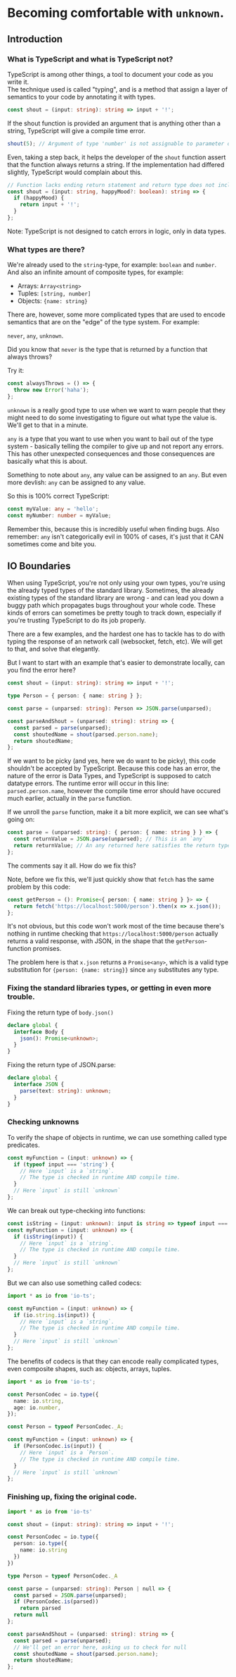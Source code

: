 # Becoming comfortable with `unknown`.

## Introduction

### What is TypeScript and what is TypeScript not?

TypeScript is among other things, a tool to document your code as you write it.  
The technique used is called "typing", and is a method that assign a layer of
semantics to your code by annotating it with types.

```typescript
const shout = (input: string): string => input + '!';
```

If the shout function is provided an argument that is anything other than a string,
TypeScript will give a compile time error.

```typescript
shout(5); // Argument of type 'number' is not assignable to parameter of type 'string'.
```

Even, taking a step back, it helps the developer of the `shout` function assert
that the function always returns a string. If the implementation had differed slightly,
TypeScript would complain about this.

```typescript
// Function lacks ending return statement and return type does not include 'undefined'.
const shout = (input: string, happyMood?: boolean): string => {
  if (happyMood) {
    return input + '!';
  }
};
```

Note: TypeScript is not designed to catch errors in logic, only in data types.

### What types are there?

We're already used to the `string`-type, for example: `boolean` and `number`.
And also an infinite amount of composite types, for example:

- Arrays: `Array<string>`
- Tuples: `[string, number]`
- Objects: `{name: string}`

There are, however, some more complicated types that are used to encode
semantics that are on the "edge" of the type system. For example:

`never`, `any`, `unknown`.

Did you know that `never` is the type that is returned by a function that always throws?

Try it:

```typescript
const alwaysThrows = () => {
  throw new Error('haha');
};
```

`unknown` is a really good type to use when we want to warn people that they might need to do
some investigating to figure out what type the value is. We'll get to that in a minute.

`any` is a type that you want to use when you want to bail out of the type system - basically
telling the compiler to give up and not report any errors. This has other unexpected consequences
and those consequences are basically what this is about.

Something to note about `any`, any value can be assigned to an `any`. But even more devlish: `any` can be assigned to any value.

So this is 100% correct TypeScript:

```typescript
const myValue: any = 'hello';
const myNumber: number = myValue;
```

Remember this, because this is incredibly useful when finding bugs.
Also remember: `any` isn't categorically evil in 100% of cases, it's just that it CAN sometimes come and bite you.

## IO Boundaries

When using TypeScript, you're not only using your own types, you're using the already typed types of the standard library.
Sometimes, the already existing types of the standard library are wrong - and can lead you down a buggy path which
propagates bugs throughout your whole code. These kinds of errors can sometimes be pretty tough to track down,
especially if you're trusting TypeScript to do its job properly.

There are a few examples, and the hardest one has to tackle has to do with typing the response of an network call (websocket, fetch, etc).
We will get to that, and solve that elegantly.

But I want to start with an example that's easier to demonstrate locally, can you find the error here?

```typescript
const shout = (input: string): string => input + '!';

type Person = { person: { name: string } };

const parse = (unparsed: string): Person => JSON.parse(unparsed);

const parseAndShout = (unparsed: string): string => {
  const parsed = parse(unparsed);
  const shoutedName = shout(parsed.person.name);
  return shoutedName;
};
```

If we want to be picky (and yes, here we do want to be picky), this code shouldn't be accepted by TypeScript.
Because this code has an error, the nature of the error is Data Types, and TypeScript is supposed to catch
datatype errors. The runtime error will occur in this line: `parsed.person.name`, however the compile time error
should have occured much earlier, actually in the `parse` function.

If we unroll the `parse` function, make it a bit more explicit, we can see what's going on:

```typescript
const parse = (unparsed: string): { person: { name: string } } => {
  const returnValue = JSON.parse(unparsed); // This is an `any`
  return returnValue; // An any returned here satisfies the return type `{ person: {name: string}}`
};
```

The comments say it all. How do we fix this?

Note, before we fix this, we'll just quickly show that `fetch` has the same problem by this code:

```typescript
const getPerson = (): Promise<{ person: { name: string } }> => {
  return fetch('https://localhost:5000/person').then(x => x.json());
};
```

It's not obvious, but this code won't work most of the time because there's nothing in runtime
checking that `https://localhost:5000/person` actually returns a valid response, with JSON, in
the shape that the `getPerson`-function promises.

The problem here is that `x.json` returns a `Promise<any>`, which is a valid type substitution for
`{person: {name: string}}` since `any` substitutes any type.

### Fixing the standard libraries types, or getting in even more trouble.

Fixing the return type of `body.json()`

```typescript
declare global {
  interface Body {
    json(): Promise<unknown>;
  }
}
```

Fixing the return type of JSON.parse:

```typescript
declare global {
  interface JSON {
    parse(text: string): unknown;
  }
}
```

### Checking unknowns

To verify the shape of objects in runtime, we can use something called type predicates.

```typescript
const myFunction = (input: unknown) => {
  if (typeof input === 'string') {
    // Here `input` is a `string`.
    // The type is checked in runtime AND compile time.
  }
  // Here `input` is still `unknown`
};
```

We can break out type-checking into functions:

```typescript
const isString = (input: unknown): input is string => typeof input === 'string';
const myFunction = (input: unknown) => {
  if (isString(input)) {
    // Here `input` is a `string`.
    // The type is checked in runtime AND compile time.
  }
  // Here `input` is still `unknown`
};
```

But we can also use something called codecs:

```typescript
import * as io from 'io-ts';

const myFunction = (input: unknown) => {
  if (io.string.is(input)) {
    // Here `input` is a `string`.
    // The type is checked in runtime AND compile time.
  }
  // Here `input` is still `unknown`
};
```

The benefits of codecs is that they can encode really complicated types,
even composite shapes, such as: objects, arrays, tuples.

```typescript
import * as io from 'io-ts';

const PersonCodec = io.type({
  name: io.string,
  age: io.number,
});

const Person = typeof PersonCodec._A;

const myFunction = (input: unknown) => {
  if (PersonCodec.is(input)) {
    // Here `input` is a `Person`.
    // The type is checked in runtime AND compile time.
  }
  // Here `input` is still `unknown`
};
```

### Finishing up, fixing the original code.

```typescript
import * as io from 'io-ts'

const shout = (input: string): string => input + '!';

const PersonCodec = io.type({
  person: io.type({
    name: io.string
  })
})

type Person = typeof PersonCodec._A

const parse = (unparsed: string): Person | null => {
  const parsed = JSON.parse(unparsed);
  if (PersonCodec.is(parsed))
    return parsed
  return null
};

const parseAndShout = (unparsed: string): string => {
  const parsed = parse(unparsed);
  // We'll get an error here, asking us to check for null
  const shoutedName = shout(parsed.person.name);
  return shoutedName;
};
```

